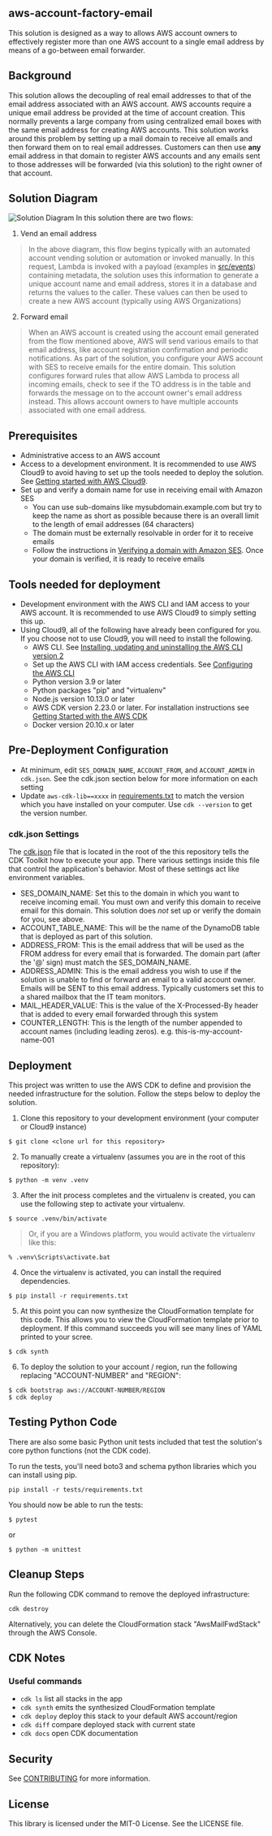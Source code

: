 ## aws-account-factory-email

This solution is designed as a way to allows AWS account owners to effectively register
more than one AWS account to a single email address by means of a go-between email forwarder.

## Background
This solution allows the decoupling of real email addresses to that of the email address
associated with an AWS account.  AWS accounts require a unique email address be provided
at the time of account creation.  This normally prevents a large company from using 
centralized email boxes with the same email address for creating AWS accounts.  This 
solution works around this problem by setting up a mail domain to receive all emails and
then forward them on to real email addresses.  Customers can then use **any** email address
in that domain to register AWS accounts and any emails sent to those addresses will be
forwarded (via this solution) to the right owner of that account.

## Solution Diagram
![Solution Diagram](images/diagram.png)
In this solution there are two flows:  
1. Vend an email address  
> In the above diagram, this flow begins typically with an automated account vending solution or automation or invoked manually.  In this request, Lambda is invoked with a payload (examples in [src/events](src/events)) containing metadata, the solution uses this information to generate a unique account name and email address, stores it in a database and returns the values to the caller.  These values can then be used to create a new AWS account (typically using AWS Organizations)
2. Forward email
> When an AWS account is created using the account email generated from the flow mentioned above, AWS will send various emails to that email address, like account registration confirmation and periodic notifications.  As part of the solution, you configure your AWS account with SES to receive emails for the entire domain.  This solution configures forward rules that allow AWS Lambda to process all incoming emails, check to see if the TO address is in the table and forwards the message on to the account owner's email address instead.  This allows account owners to have multiple accounts associated with one email address.

## Prerequisites
- Administrative access to an AWS account  
- Access to a development environment.  It is recommended to use AWS Cloud9 to avoid having to set up the tools needed to deploy the solution.  See [Getting started with AWS Cloud9](https://aws.amazon.com/cloud9/getting-started/).
- Set up and verify a domain name for use in receiving email with Amazon SES
    - You can use sub-domains like mysubdomain.example.com but try to keep the name as short as possible because there is an overall limit to the length of email addresses (64 characters)
    - The domain must be externally resolvable in order for it to receive emails
    - Follow the instructions in [Verifying a domain with Amazon SES](https://docs.aws.amazon.com/ses/latest/DeveloperGuide/verify-domain-procedure.html).  Once your domain is verified, it is ready to receive emails

## Tools needed for deployment
- Development environment with the AWS CLI and IAM access to your AWS account.  It is recommended to use AWS Cloud9 to simply setting this up.  
- Using Cloud9, all of the following have already been configured for you.  If you choose not to use Cloud9, you will need to install the following.
    - AWS CLI. See [Installing, updating and uninstalling the AWS CLI version 2](https://docs.aws.amazon.com/cli/latest/userguide/install-cliv2.html)
    - Set up the AWS CLI with IAM access credentials. See [Configuring the AWS CLI](https://docs.aws.amazon.com/cli/latest/userguide/cli-chap-configure.html)
    - Python version 3.9 or later
    - Python packages "pip" and "virtualenv"
    - Node.js version 10.13.0 or later
    - AWS CDK version 2.23.0 or later. For installation instructions see [Getting Started with the AWS CDK](https://docs.aws.amazon.com/cdk/latest/guide/getting_started.html#getting_started_install)
    - Docker version 20.10.x or later

## Pre-Deployment Configuration
- At minimum, edit `SES_DOMAIN_NAME`, `ACCOUNT_FROM`, and `ACCOUNT_ADMIN` in `cdk.json`. See the cdk.json section below for more information on each setting
- Update `aws-cdk-lib==xxxx` in [requirements.txt](./requirements.txt) to match the version which you have installed on your computer. Use `cdk --version` to get the version number.

### cdk.json Settings

The [cdk.json](./cdk.json) file that is located in the root of the this repository tells the CDK 
Toolkit how to execute your app.  There various settings inside this file that 
control the application's behavior. Most of these settings act like environment 
variables.

- SES_DOMAIN_NAME: Set this to the domain in which you want to receive incoming email.  You must own and verify this domain to receive email for this domain.  This solution does _not_ set up or verify the domain for you, see above.
- ACCOUNT_TABLE_NAME: This will be the name of the DynamoDB table that is deployed as part of this solution.
- ADDRESS_FROM: This is the email address that will be used as the FROM address for every email that is forwarded.  The domain part (after the '@' sign) must match the SES_DOMAIN_NAME.
- ADDRESS_ADMIN: This is the email address you wish to use if the solution is unable to find or forward an email to a valid account owner.  Emails will be SENT to this email address.  Typically customers set this to a shared mailbox that the IT team monitors.
- MAIL_HEADER_VALUE: This is the value of the X-Processed-By header that is added to every email forwarded through this system
- COUNTER_LENGTH: This is the length of the number appended to account names (including leading zeros). e.g. this-is-my-account-name-001

## Deployment

This project was written to use the AWS CDK to define and provision the needed 
infrastructure for the solution.  Follow the steps below to deploy the solution.

1. Clone this repository to your development environment (your computer or Cloud9 instance)
```
$ git clone <clone url for this repository>
```

2. To manually create a virtualenv (assumes you are in the root of this repository):

```
$ python -m venv .venv
```

3. After the init process completes and the virtualenv is created, you can use the following
step to activate your virtualenv.

```
$ source .venv/bin/activate
```

> Or, if you are a Windows platform, you would activate the virtualenv like this:

```
% .venv\Scripts\activate.bat
```

4. Once the virtualenv is activated, you can install the required dependencies.

```
$ pip install -r requirements.txt
```

5. At this point you can now synthesize the CloudFormation template for this code. This allows you to view the CloudFormation template prior to deployment. If this command succeeds you will see many lines of YAML printed to your scree.

```
$ cdk synth
```

6. To deploy the solution to your account / region, run the following replacing "ACCOUNT-NUMBER" and "REGION":
```
$ cdk bootstrap aws://ACCOUNT-NUMBER/REGION
$ cdk deploy
```

## Testing Python Code
There are also some basic Python unit tests included that test the solution's core python functions (not the CDK code). 

To run the tests, you'll need boto3 and schema python libraries which you can install using pip.
```
pip install -r tests/requirements.txt
```

You should now be able to run the tests:

```
$ pytest
```
or
```
$ python -m unittest
```

## Cleanup Steps
Run the following CDK command to remove the deployed infrastructure:
```
cdk destroy
```
Alternatively, you can delete the CloudFormation stack "AwsMailFwdStack" through the AWS Console.
## CDK Notes

### Useful commands

 * `cdk ls`          list all stacks in the app
 * `cdk synth`       emits the synthesized CloudFormation template
 * `cdk deploy`      deploy this stack to your default AWS account/region
 * `cdk diff`        compare deployed stack with current state
 * `cdk docs`        open CDK documentation




## Security

See [CONTRIBUTING](CONTRIBUTING.md#security-issue-notifications) for more information.

## License

This library is licensed under the MIT-0 License. See the LICENSE file.

